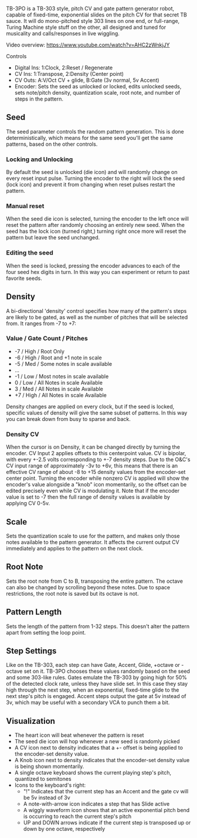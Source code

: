 TB-3PO is a TB-303 style, pitch CV and gate pattern generator robot, capable of fixed-time, exponential slides on the pitch CV for that secret TB sauce. It will do mono-pitched style 303 lines on one end, or full-range, Turing Machine style stuff on the other, all designed and tuned for musicality and calls/responses in live wiggling.

Video overview: https://www.youtube.com/watch?v=AHC2zWnkjJY

Controls

- Digital Ins: 1:Clock,  2:Reset / Regenerate
- CV Ins:   1:Transpose, 2:Density (Center point)
- CV Outs:  A:V/Oct CV + glide, B:Gate (3v normal, 5v Accent)
- Encoder: Sets the seed as unlocked or locked, edits unlocked seeds, sets note/pitch density, quantization scale, root note, and number of steps in the pattern.

## Seed
The seed parameter controls the random pattern generation. This is done deterministically, which means for the same seed you'll get the same patterns, based on the other controls.

### Locking and Unlocking
By default the seed is unlocked (die icon) and will randomly change on every reset input pulse. Turning the encoder to the right will lock the seed (lock icon) and prevent it from changing when reset pulses restart the pattern.

### Manual reset
When the seed die icon is selected, turning the encoder to the left once will reset the pattern after randomly choosing an entirely new seed. When the seed has the lock icon (turned right,) turning right once more will reset the pattern but leave the seed unchanged.

### Editing the seed
When the seed is locked, pressing the encoder advances to each of the four seed hex digits in turn. In this way you can experiment or return to past favorite seeds.

## Density
A bi-directional 'density' control specifies how many of the pattern's steps are likely to be gated, as well as the number of pitches that will be selected from. It ranges from -7 to +7:

### Value / Gate Count /  Pitches

- -7 / High / Root Only
- -6 / High / Root and +1 note in scale
- -5 / Med / Some notes in scale available
- ...
- -1 / Low / Most notes in scale available
-  0 / Low / All Notes in scale Available
-  3 / Med / All Notes in scale Available
- +7 / High / All Notes in scale Available

Density changes are applied on every clock, but if the seed is locked, specific values of density will give the same subset of patterns. In this way you can break down from busy to sparse and back.

### Density CV
When the cursor is on Density, it can be changed directly by turning the encoder. CV Input 2 applies offsets to this centerpoint value. CV is bipolar, with every +-2.5 volts corresponding to +-7 density steps. Due to the O&C's CV input range of approximately -3v to +6v, this means that there is an effective CV range of about -8 to +15 density values from the encoder-set center point.
Turning the encoder while nonzero CV is applied will show the encoder's value alongside a "knob" icon momentarily, so the offset can be edited precisely even while CV is modulating it.
Note that if the encoder value is set to -7 then the full range of density values is available by applying CV 0-5v.

## Scale
Sets the quantization scale to use for the pattern, and makes only those notes available to the pattern generator. It affects the current output CV immediately and applies to the pattern on the next clock.

## Root Note
Sets the root note from C to B, transposing the entire pattern. The octave can also be changed by scrolling beyond these notes. Due to space restrictions, the root note is saved but its octave is not.

## Pattern Length
Sets the length of the pattern from 1-32 steps. This doesn't alter the pattern apart from setting the loop point.

## Step Settings
Like on the TB-303, each step can have Gate, Accent, Glide, +octave or -octave set on it. TB-3PO chooses these values randomly based on the seed and some 303-like rules. Gates emulate the TB-303 by going high for 50% of the detected clock rate, unless they have slide set. In this case they stay high through the next step, when an exponential, fixed-time glide to the next step's pitch is engaged. Accent steps output the gate at 5v instead of 3v, which may be useful with a secondary VCA to punch them a bit.

## Visualization
- The heart icon will beat whenever the pattern is reset
- The seed die icon will hop whenever a new seed is randomly picked
- A CV icon next to density indicates that a +- offset is being applied to the encoder-set density value.
- A Knob icon next to density indicates that the encoder-set density value is being shown momentarily.
- A single octave keyboard shows the current playing step's pitch, quantized to semitones
- Icons to the keyboard's right:
  - "!" Indicates that the current step has an Accent and the gate cv will be 5v instead of 3v
  - A note-with-arrow icon indicates a step that has Slide active
  - A wiggly waveform icon shows that an active exponential pitch bend is occurring to reach the current step's pitch
  - UP and DOWN arrows indicate if the current step is transposed up or down by one octave, respectively

